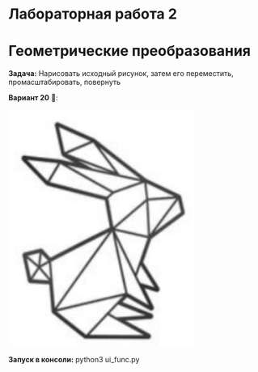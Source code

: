 # Лабораторная работа 2
# Геометрические преобразования
**Задача:** Нарисовать исходный рисунок, затем его переместить, промасштабировать, повернуть

**Вариант 20** 🐰:





![](https://github.com/Dashori/bmstu_computer_graphics/blob/lab_02/lab_02/rabbit.png)



**Запуск в консоли:** python3 ui_func.py
